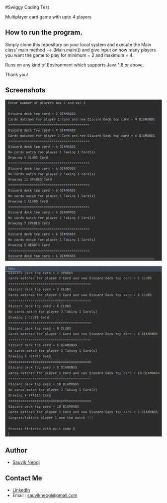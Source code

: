 
#Swiggy Coding Test

Multiplayer card game with upto 4 players


## How to run the program.

Simply clone this repository on your local system and execute the Main class' main method --> (Main.main()) and give input 
on how many players you want the game to play for minimum = 2
and maximum = 4.

Runs on any kind of Environment which supports Java 1.8 or above.

Thank you!
## Screenshots

![Screenshot1](screenshots/screenshot1.png)


![Screenshot2](screenshots/screenshot2.png)
## Author

- [Sauvik Neogi](https://github.com/SauvikN)



## Contact Me

- [LinkedIn](https://www.linkedin.com/in/sauvik-neogi/)
- Email : sauvikneogi@gmail.com
